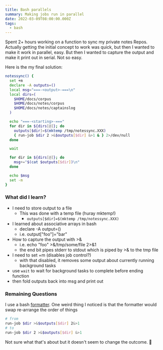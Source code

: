 ```yaml
---
title: Bash parallels
summary: Making jobs run in parallel
date: 2022-03-09T08:00:00.000Z
tags:
  - bash
---
```


Spent 2+ hours working on a function to sync my private notes Repos.
Actually getting the initial concept to work was quick, but then
I wanted to make it work in parallel, easy. But then I wanted to capture the
output and make it print out in serial. Not so easy.

Here is the my final solution:

```bash
notessync() {
  set +m
  declare -A outputs=()
  local msg="===-<output>-===\n"
  local dirs=(
    $HOME/docs/corpus
    $HOME/docs/notes/corpus
    $HOME/docs/notes/captainslog
  )

  echo "===-<starting>-==="
  for dir in ${dirs[@]}; do
    outputs[$dir]=$(mktemp /tmp/notessync.XXX)
    { run-job $dir 2 >&$outputs[$dir] &>1 & } 2>/dev/null
  done

  wait

  for dir in ${dirs[@]}; do
    msg+="$(cat $outputs[$dir])\n"
  done

  echo $msg
  set -m
}
```

### What did I learn?

* I need to store output to a file
  * This was done with a temp file (huray mktemp!)
    * `outputs[$dir]=$(mktemp /tmp/notessync.XXX)`
* I learned about associative arrays in bash
  * declare -A output=()
  * i.e. output["foo"]="bar"
* How to capture the output with >&
  * i.e. echo "foo" >&/tmp/some/file 2>&1
  * the end bit pipes stderr to stdout which is piped by >& to the tmp file
* I need to set +m (disables job control?)
  * with that disabled, it removes some output about currently running background tasks
* use `wait` to wait for background tasks to complete before ending function
* then fold outputs back into msg and print out


### Remaining Questions

I use a bash [formatter][shfmt]. One weird thing I noticed is that the formatter
would swap re-arrange the order of things

```bash
# from
run-job $dir >&$outputs[$dir] 2&>1
# to
run-job $dir 2 >&$outputs[$dir] &>1
```
Not sure what that's about but it doesn't seem to change the outcome. 🤷

[shfmt]: https://github.com/patrickvane/shfmt
